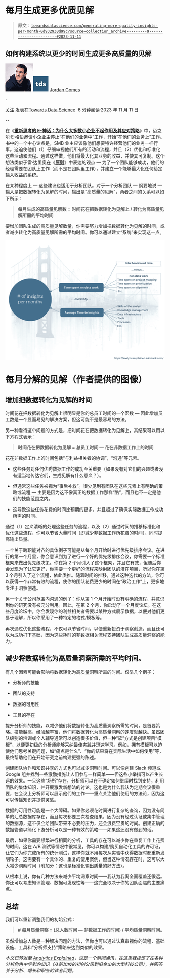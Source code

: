 # 每月生成更多优质见解

> 原文：[`towardsdatascience.com/generating-more-quality-insights-per-month-0d932930d99c?source=collection_archive---------9-----------------------#2023-11-11`](https://towardsdatascience.com/generating-more-quality-insights-per-month-0d932930d99c?source=collection_archive---------9-----------------------#2023-11-11)

## 如何构建系统以更少的时间生成更多高质量的见解

[](https://medium.com/@jordangom?source=post_page-----0d932930d99c--------------------------------)![Jordan Gomes](img/d08bb9fd8b084687599a67a2221ec68c.png)[](https://towardsdatascience.com/?source=post_page-----0d932930d99c--------------------------------)![Towards Data Science](img/a6ff2676ffcc0c7aad8aaf1d79379785.png) [Jordan Gomes](https://medium.com/@jordangom?source=post_page-----0d932930d99c--------------------------------)

·

[关注](https://medium.com/m/signin?actionUrl=https%3A%2F%2Fmedium.com%2F_%2Fsubscribe%2Fuser%2Fbd72dcfe2a5a&operation=register&redirect=https%3A%2F%2Ftowardsdatascience.com%2Fgenerating-more-quality-insights-per-month-0d932930d99c&user=Jordan+Gomes&userId=bd72dcfe2a5a&source=post_page-bd72dcfe2a5a----0d932930d99c---------------------post_header-----------) 发表在[Towards Data Science](https://towardsdatascience.com/?source=post_page-----0d932930d99c--------------------------------) ·6 分钟阅读·2023 年 11 月 11 日[](https://medium.com/m/signin?actionUrl=https%3A%2F%2Fmedium.com%2F_%2Fvote%2Ftowards-data-science%2F0d932930d99c&operation=register&redirect=https%3A%2F%2Ftowardsdatascience.com%2Fgenerating-more-quality-insights-per-month-0d932930d99c&user=Jordan+Gomes&userId=bd72dcfe2a5a&source=-----0d932930d99c---------------------clap_footer-----------)

--

[](https://medium.com/m/signin?actionUrl=https%3A%2F%2Fmedium.com%2F_%2Fbookmark%2Fp%2F0d932930d99c&operation=register&redirect=https%3A%2F%2Ftowardsdatascience.com%2Fgenerating-more-quality-insights-per-month-0d932930d99c&source=-----0d932930d99c---------------------bookmark_footer-----------)

在《[**重新思考的 E-神话：为什么大多数小企业不起作用及其应对策略**](https://www.amazon.com/Myth-Revisited-Small-Businesses-About/dp/0887307280)》中，迈克尔·E·格伯邀请小企业主停止“在他们的业务中”工作，开始“在他们的业务上”工作。书中的一个中心论点是，SMB 业主应该像他们想要特许经营他们的业务一样行事。这迫使他们（1）仔细审视他们所有的活动和流程，并且（2）优化和标准化这些活动和流程。通过这样做，他们将最大化其业务的收益，并使其可复制。这个想法类似于雷·达里奥在《[**原则**](https://www.amazon.com/Principles-Ray-Dalio-audiobook/dp/B074B2CZJG/ref=sr_1_1?crid=B5W2ZRYM6O1Z&keywords=principles+by+ray+dalio&qid=1698990013&s=books&sprefix=Principles%2Cstripbooks%2C162&sr=1-1)》中表达的观点 — 为了一个团队能够成功，他们的经理需要在团队上工作（而不是在团队里工作），并建立一个能够最大化任何给定输入收益的系统。

在某种程度上 — 这些建议也适用于分析团队。对于一个分析团队 — 纲要地说 — 输入是把数据转化为见解的时间，输出是“高质量的见解”，两者之间的关系可以如下所示：

> **每月生成的高质量见解数 = 时间花在把数据转化为见解上 / 转化为高质量见解所需的平均时间**

要增加团队生成的高质量见解数量，你需要努力增加把数据转化为见解的时间，或者减少转化为高质量见解所需的平均时间。你可以通过建立“系统”来实现这一点。

![](img/88e9408d58306130b2e64e97371fb6c8.png)

# 每月分解的见解（作者提供的图像）

## 增加把数据转化为见解的时间

时间花在把数据转化为见解上很明显是你的总员工时间的一个函数 — 因此增加员工数是一个显而易见的解决方案，但这可能不是最容易的方法。

另一种看待这个问题的方式是，把时间花在把数据转化为见解上，其结果可以用以下方程式表示：

> **时间花在把数据转化为见解 = 总员工时间 — 花在非数据工作上的时间**

花在非数据工作上的时间包括“与利益相关者的协调”，“沟通”等元素。

+   这些任务对任何优秀数据工作的成功至关重要（如果没有对它们的兴趣或者没有适当地传达它们，生成见解有什么意义？）。

+   但通常这些任务被视为“事后补救”。很少见到有团队在这些元素上有明确的策略或流程 — 主要是因为这不像真正的数据工作那样“酷”，而且也不一定是他们的技能范围之内。

+   这导致这些任务花费的时间比预期的更多，并且超过了确保实际数据工作成功所需的时间。

通过（1）定义清晰的处理这些任务的流程，以及（2）通过时间的推移标准化和优化这些流程，你可以节省大量时间（即减少非数据工作所花费的时间），同时提高输出质量。

一个关于跨职能对齐的具体例子可能是从每个月开始时进行优先级排序会议。在进行的第一个月里，你会意识到为了进行一个好的优先级排序会议，你需要一个标准框架来做出优先级决策。你在第 2 个月引入了这个框架，并且它有效，但随后你会发现为了让它更好，你需要一个更好的流程来映射团队的潜在项目，所以你在第 3 个月引入了这个流程，依此类推。随着时间的推移，通过这种迭代的方法，你可以获得一个非常有效的流程，使你的团队花费更少的时间在“政治工作”上，更多地专注于洞察创造。

另一个关于公司范围内沟通的例子：你从第 1 个月开始时没有明确的流程，并意识到你的研究没有被充分利用。因此，在第 2 个月，你启动了一个月度论坛。在这些月度论坛中，你会发现你的利益相关者需要以某种方式展示数据，以便对他们更易于理解，所以你采用了一种特定的格式/模板等。

再次通过优化这些流程，不仅可以节省时间，以便重新投资于洞察创造，而且还可以为成功打下基础，因为这些耗时的非数据相关流程支持团队生成高质量洞察的能力。

## 减少将数据转化为高质量洞察所需的平均时间。

有几个因素可能会影响将数据转化为高质量洞察所需的时间。仅举几个例子：

+   分析师的技能

+   团队的支持

+   数据的可用性

+   工具的存在

提升分析师的技能，以减少他们将数据转化为高质量洞察所需的时间，是首要策略。技能越高，经验越丰富，他们将数据转化为高质量洞察的速度就越快。虽然团队级别的培训或个人辅导通常可以创造很多价值，但一种“软”方式是创建项目“模板”，以便更初级的分析师能够采纳最佳实践并迅速学习。例如，拥有模板可以迫使他们思考关键问题，如“痛点是什么”、“你的结果将在实际生活中如何使用”等，最终帮助他们在开始研究之前构建更强的陈述。

创建团队协作和知识共享的方式也可以减少洞察时间。可以像创建 Slack 频道或 Google 组并找到一些激励措施让人们参与一样简单——但这些小举措可以产生长远的效果。一旦这些“场所”存在，分析师可以在不确定如何继续时找到支持，利用团队的集体知识，并开展激发新想法的讨论。这也是为什么我认为定期会议很重要，在会议上分析师可以展示他们的工作——重点关注他们使用的方法论，因为这可以传播知识并提供灵感。

数据的可用性可能是一个大障碍。如果你必须花时间进行复杂的查询，因为没有简单的汇总数据库存在，而且每次都要三次检查结果，因为没有经过认证或集中管理的数据源，这不仅会给团队带来不必要的压力，还会浪费宝贵的时间。创建正确的数据管道以简化下游分析可以是一种有效的策略——如果这还没有做到的话。

最后，如果你需要频繁进行相同的分析，工具的存在可以减少你在重复工作上花费的时间。这在 A/B 测试等情况中很常见，你可以构建/购买自动化工具的许可证，让它们为你完成所有的统计测试，这样你就不用每次从实验中获得数据时都重新发明轮子。这需要有一个具体的、重复的使用案例，但当这种情况存在时，这可以大大减少洞察时间（附加分：这也是标准化输出质量的好方法）。

从根本上说，你有几种方法来减少平均洞察时间——我认为我离全面覆盖还很远。你还可以考虑知识管理、数据可发现性等——这完全取决于你的团队面临的主要痛点。

## 总结

我们可以重新调整我们的初始公式：

> **# 每月质量洞察 = (总人数时间 — 非数据工作的时间) / 平均质量洞察时间。**

虽然增加总人数是一种解决问题的方法，但你也可以通过认真审视你的流程、基础设施、工具和“分析师支持”策略来达到类似的效果。

*本文已转发至* [*Analytics Explained*](https://analyticsexplained.substack.com/)*，这是一个新闻通讯，在这里我提炼了在各种分析角色中学到的知识（从新加坡的初创公司到旧金山的大型科技公司），并回答关于分析、增长和职业的读者问题。*
